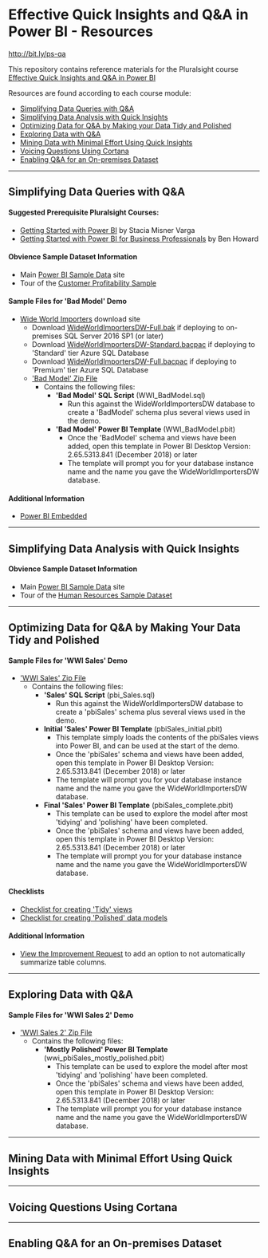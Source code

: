 # Effective Quick Insights and Q&amp;A in Power BI - Resources

http://bit.ly/ps-qa

This repository contains reference materials for the Pluralsight course [Effective Quick Insights and Q&amp;A in Power BI](https://pluralsight.com)

Resources are found according to each course module:
* [Simplifying Data Queries with Q&A](#simplifying-data-queries-with-qa)
* [Simplifying Data Analysis with Quick Insights](#simplifying-data-analysis-with-quick-insights)
* [Optimizing Data for Q&A by Making your Data Tidy and Polished](#optimizing-data-for-qa-by-making-your-data-tidy-and-polished)
* [Exploring Data with Q&A](#exploring-data-with-qa)
* [Mining Data with Minimal Effort Using Quick Insights](#mining-data-with-minimal-effort-using-quick-insights)
* [Voicing Questions Using Cortana](#voicing-questions-using-cortana)
* [Enabling Q&A for an On-premises Dataset](#enabling-qa-for-an-on-premises-dataset)

***
## Simplifying Data Queries with Q&A
#### Suggested Prerequisite Pluralsight Courses:
* [Getting Started with Power BI](http://bit.ly/getting-started-power-bi) by Stacia Misner Varga
* [Getting Started with Power BI for Business Professionals](http://bit.ly/getting-started-power-bi-business-professionals) by Ben Howard

#### Obvience Sample Dataset Information
* Main [Power BI Sample Data](https://docs.microsoft.com/en-us/power-bi/sample-datasets) site
* Tour of the [Customer Profitability Sample](https://docs.microsoft.com/en-us/power-bi/sample-customer-profitability)

#### Sample Files for 'Bad Model' Demo
* [Wide World Importers](http://bit.ly/WideWorldImporters) download site
	* Download [WideWorldImportersDW-Full.bak](https://github.com/Microsoft/sql-server-samples/releases/download/wide-world-importers-v1.0/WideWorldImportersDW-Full.bak) if deploying to on-premises SQL Server 2016 SP1 (or later)
	* Download [WideWorldImportersDW-Standard.bacpac](https://github.com/Microsoft/sql-server-samples/releases/download/wide-world-importers-v1.0/WideWorldImportersDW-Standard.bacpac) if deploying to 'Standard' tier Azure SQL Database
	* Download [WideWorldImportersDW-Full.bacpac](https://github.com/Microsoft/sql-server-samples/releases/download/wide-world-importers-v1.0/WideWorldImportersDW-Full.bacpac) if deploying to 'Premium' tier Azure SQL Database
	* ['Bad Model' Zip File](https://github.com/Jim-Kay/power-bi-quick-insights-qna/raw/master/Simplifying_Data_Queries_with_Q%26A/WWI_BadModel.zip)
		* Contains the following files:
		   * __'Bad Model' SQL Script__ (WWI_BadModel.sql)
			 * Run this against the WideWorldImportersDW database to create a 'BadModel' schema plus several views used in the demo.
		   * __'Bad Model' Power BI Template__ (WWI_BadModel.pbit)
			 * Once the 'BadModel' schema and views have been added, open this template in Power BI Desktop Version: 2.65.5313.841 (December 2018) or later
			 * The template will prompt you for your database instance name and the name you gave the WideWorldImportersDW database.

 #### Additional Information
   * [Power BI Embedded](http://bit.ly/PowerBI-Embedded)

***
## Simplifying Data Analysis with Quick Insights
#### Obvience Sample Dataset Information
* Main [Power BI Sample Data](https://docs.microsoft.com/en-us/power-bi/sample-datasets) site
* Tour of the [Human Resources Sample Dataset](https://docs.microsoft.com/en-us/power-bi/sample-human-resources)


***
## Optimizing Data for Q&A by Making Your Data Tidy and Polished
#### Sample Files for 'WWI Sales' Demo
* ['WWI Sales' Zip File](https://github.com/Jim-Kay/power-bi-quick-insights-qna/raw/master/Optimizing_Data_for_Q%26A/WWI_Sales.zip)
	* Contains the following files:
		* __'Sales' SQL Script__ (pbi_Sales.sql)
			* Run this against the WideWorldImportersDW database to create a 'pbiSales' schema plus several views used in the demo.
		* __Initial 'Sales' Power BI Template__ (pbiSales_initial.pbit)
			* This template simply loads the contents of the pbiSales views into Power BI, and can be used at the start of the demo.
			* Once the 'pbiSales' schema and views have been added, open this template in Power BI Desktop Version: 2.65.5313.841 (December 2018) or later
			* The template will prompt you for your database instance name and the name you gave the WideWorldImportersDW database.
		* __Final 'Sales' Power BI Template__ (pbiSales_complete.pbit)
			* This template can be used to explore the model after most 'tidying' and 'polishing' have been completed.
			* Once the 'pbiSales' schema and views have been added, open this template in Power BI Desktop Version: 2.65.5313.841 (December 2018) or later
			* The template will prompt you for your database instance name and the name you gave the WideWorldImportersDW database.

#### Checklists
* [Checklist for creating 'Tidy' views](https://gist.github.com/Jim-Kay/2758406ea7146bb7c5ad93f91002f721)
* [Checklist for creating 'Polished' data models](https://gist.github.com/Jim-Kay/7e1d2037bd27cd17508bf7d49da89c1f)

#### Additional Information
* [View the Improvement Request](http://bit.ly/fix-default-summarization) to add an option to not automatically summarize table columns.

***
## Exploring Data with Q&A
#### Sample Files for 'WWI Sales 2' Demo
* ['WWI Sales 2' Zip File](https://github.com/Jim-Kay/power-bi-quick-insights-qna/raw/master/Exploring_Data_with_Q%26A/WWI_Sales_2.zip)
	* Contains the following files:
		* __'Mostly Polished' Power BI Template__ (wwi_pbiSales_mostly_polished.pbit)
			* This template can be used to explore the model after most 'tidying' and 'polishing' have been completed.
			* Once the 'pbiSales' schema and views have been added, open this template in Power BI Desktop Version: 2.65.5313.841 (December 2018) or later
			* The template will prompt you for your database instance name and the name you gave the WideWorldImportersDW database.

***
## Mining Data with Minimal Effort Using Quick Insights

***
## Voicing Questions Using Cortana

***
## Enabling Q&A for an On-premises Dataset


